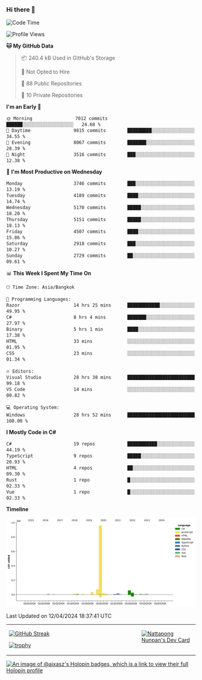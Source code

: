 ### Hi there 👋

<!--START_SECTION:waka-->
![Code Time](http://img.shields.io/badge/Code%20Time-1%2C535%20hrs%2016%20mins-blue)

![Profile Views](http://img.shields.io/badge/Profile%20Views-0-blue)

**🐱 My GitHub Data** 

> 📦 240.4 kB Used in GitHub's Storage 
 > 
> 🚫 Not Opted to Hire
 > 
> 📜 88 Public Repositories 
 > 
> 🔑 10 Private Repositories 
 > 
**I'm an Early 🐤** 

```text
🌞 Morning                7012 commits        ██████░░░░░░░░░░░░░░░░░░░   24.68 % 
🌆 Daytime                9815 commits        █████████░░░░░░░░░░░░░░░░   34.55 % 
🌃 Evening                8067 commits        ███████░░░░░░░░░░░░░░░░░░   28.39 % 
🌙 Night                  3516 commits        ███░░░░░░░░░░░░░░░░░░░░░░   12.38 % 
```
📅 **I'm Most Productive on Wednesday** 

```text
Monday                   3746 commits        ███░░░░░░░░░░░░░░░░░░░░░░   13.19 % 
Tuesday                  4189 commits        ████░░░░░░░░░░░░░░░░░░░░░   14.74 % 
Wednesday                5170 commits        █████░░░░░░░░░░░░░░░░░░░░   18.20 % 
Thursday                 5151 commits        █████░░░░░░░░░░░░░░░░░░░░   18.13 % 
Friday                   4507 commits        ████░░░░░░░░░░░░░░░░░░░░░   15.86 % 
Saturday                 2918 commits        ███░░░░░░░░░░░░░░░░░░░░░░   10.27 % 
Sunday                   2729 commits        ██░░░░░░░░░░░░░░░░░░░░░░░   09.61 % 
```


📊 **This Week I Spent My Time On** 

```text
🕑︎ Time Zone: Asia/Bangkok

💬 Programming Languages: 
Razor                    14 hrs 25 mins      ████████████░░░░░░░░░░░░░   49.95 % 
C#                       8 hrs 4 mins        ███████░░░░░░░░░░░░░░░░░░   27.97 % 
Binary                   5 hrs 1 min         ████░░░░░░░░░░░░░░░░░░░░░   17.38 % 
HTML                     33 mins             ░░░░░░░░░░░░░░░░░░░░░░░░░   01.95 % 
CSS                      23 mins             ░░░░░░░░░░░░░░░░░░░░░░░░░   01.34 % 

🔥 Editors: 
Visual Studio            28 hrs 38 mins      █████████████████████████   99.18 % 
VS Code                  14 mins             ░░░░░░░░░░░░░░░░░░░░░░░░░   00.82 % 

💻 Operating System: 
Windows                  28 hrs 52 mins      █████████████████████████   100.00 % 
```

**I Mostly Code in C#** 

```text
C#                       19 repos            ███████████░░░░░░░░░░░░░░   44.19 % 
TypeScript               9 repos             █████░░░░░░░░░░░░░░░░░░░░   20.93 % 
HTML                     4 repos             ██░░░░░░░░░░░░░░░░░░░░░░░   09.30 % 
Rust                     1 repo              █░░░░░░░░░░░░░░░░░░░░░░░░   02.33 % 
Vue                      1 repo              █░░░░░░░░░░░░░░░░░░░░░░░░   02.33 % 
```



**Timeline**

![Lines of Code chart](https://raw.githubusercontent.com/aixasz/aixasz/main/assets/bar_graph.png)


 Last Updated on 12/04/2024 18:37:41 UTC
<!--END_SECTION:waka-->

<table>
<tr>
<td width="70%" valign="top">
 
 [![GitHub Streak](http://github-readme-streak-stats.herokuapp.com?user=aixasz&theme=github-dark&hide_border=true&date_format=%5BY%20%5DM%20j)](https://git.io/streak-stats)

 [![trophy](https://github-profile-trophy.vercel.app/?username=aixasz&theme=onedark)](https://github.com/ryo-ma/github-profile-trophy)
 </td>
<td width="30%" valign="top">
 
<a href="https://app.daily.dev/aixasz"><img src="https://api.daily.dev/devcards/403207936e6547c9a85ea449e9f3abe8.png?r=re8" alt="Nattapong Nunpan's Dev Card"/></a>

 </td>
</tr>
</table>

[![An image of @aixasz's Holopin badges, which is a link to view their full Holopin profile](https://holopin.me/aixasz)](https://holopin.io/@aixasz)
 

